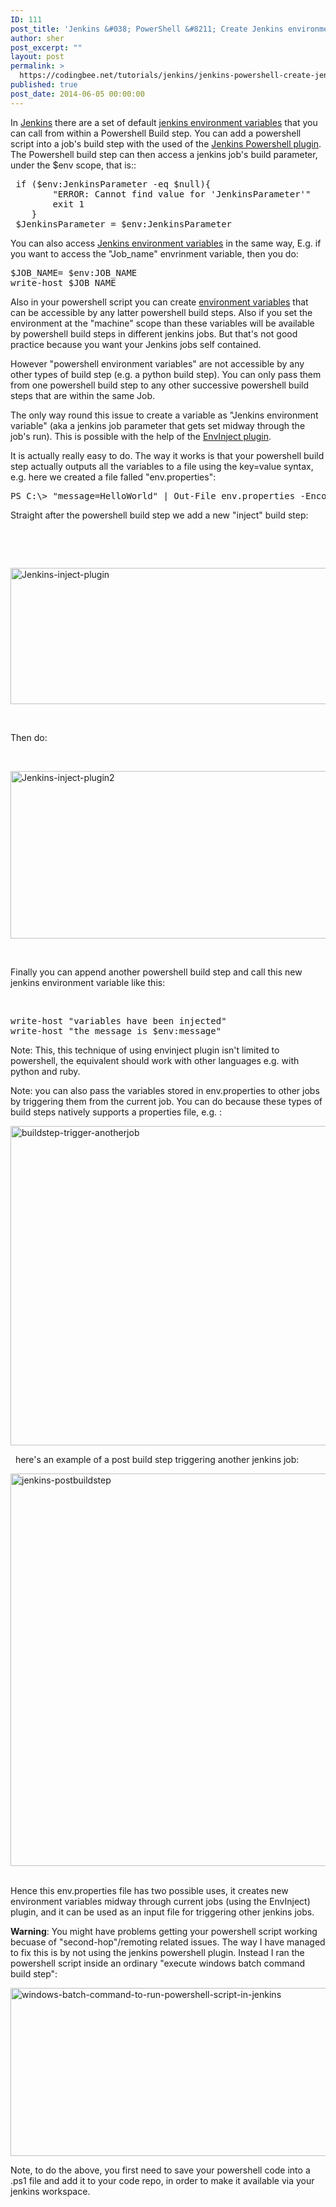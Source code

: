```yaml
---
ID: 111
post_title: 'Jenkins &#038; PowerShell &#8211; Create Jenkins environment variables during a job run'
author: sher
post_excerpt: ""
layout: post
permalink: >
  https://codingbee.net/tutorials/jenkins/jenkins-powershell-create-jenkins-environment-variables-during-a-job-run
published: true
post_date: 2014-06-05 00:00:00
---
```

In <a href="http://www.amazon.co.uk/gp/product/1784390089/ref=as_li_qf_sp_asin_il_tl?ie=UTF8&camp=1634&creative=6738&creativeASIN=1784390089&linkCode=as2&tag=codi0f-21">Jenkins</a> there are a set of default <a href="https://wiki.jenkins-ci.org/display/JENKINS/Building+a+software+project#Buildingasoftwareproject-JenkinsSetEnvironmentVariables">jenkins environment variables</a> that you can call from within a Powershell Build step. You can add a powershell script into a job's build step with the used of the <a href="https://wiki.jenkins-ci.org/display/JENKINS/PowerShell+Plugin">Jenkins Powershell plugin</a>. The Powershell build step can then access a jenkins job's build parameter, under the $env scope, that is::


<pre>
 if ($env:JenkinsParameter -eq $null){
        "ERROR: Cannot find value for 'JenkinsParameter'"
        exit 1
    }
 $JenkinsParameter = $env:JenkinsParameter
</pre>


You can also access <a href="https://wiki.jenkins-ci.org/display/JENKINS/Building+a+software+project#Buildingasoftwareproject-JenkinsSetEnvironmentVariables">Jenkins environment variables</a> in the same way, E.g. if you want to access the "Job_name" envrinment variable, then you do:


<pre>$JOB_NAME= $env:JOB_NAME
write-host $JOB_NAME</pre>


Also in your powershell script you can create <a href="http://codingbee.net/tutorials/powershell/powershell-environment-variables/">environment variables</a> that can be accessible by any latter powershell build steps. Also if you set the environment at the "machine" scope than these variables will be available by powershell build steps in different jenkins jobs. But that's not good practice because you want your Jenkins jobs self contained.  

However "powershell environment variables" are not accessible by any other types of build step (e.g. a python build step). You can only pass them from one powershell build step to any other successive powershell build steps that are within the same Job. 

The only way round this issue to create a variable as "Jenkins environment variable" (aka a jenkins job parameter that gets set midway through the job's run). This is possible with the help of the <a href="https://wiki.jenkins-ci.org/display/JENKINS/EnvInject+Plugin">EnvInject plugin</a>.

It is actually really easy to do. The way it works is that your powershell build step actually outputs all the variables to a file using the key=value syntax, e.g. here we created a file falled "env.properties":

<pre>
PS C:\> "message=HelloWorld" | Out-File env.properties -Encoding ASCII
</pre>

Straight after the powershell build step we add a new "inject" build step:

&nbsp;

&nbsp;

<a href="http://codingbee.net/wp-content/uploads/2014/06/Jenkins-inject-plugin.png"><img class="alignnone size-full wp-image-1609" src="http://codingbee.net/wp-content/uploads/2014/06/Jenkins-inject-plugin.png" alt="Jenkins-inject-plugin" width="648" height="218" /></a>

&nbsp;

Then do:

&nbsp;

<a href="http://codingbee.net/wp-content/uploads/2014/06/Jenkins-inject-plugin2.png"><img class="alignnone size-full wp-image-1610" src="http://codingbee.net/wp-content/uploads/2014/06/Jenkins-inject-plugin2.png" alt="Jenkins-inject-plugin2" width="581" height="268" /></a>

&nbsp;

Finally you can append another powershell build step and call this new jenkins environment variable like this:

&nbsp;

<pre>
write-host "variables have been injected"
write-host "the message is $env:message"
</pre>

Note: This, this technique of using envinject plugin isn't limited to powershell, the equivalent should work with other languages e.g. with python and ruby. 

Note: you can also pass the variables stored in env.properties to other jobs by triggering them from the current job. You can do because these types of build steps natively supports a properties file, e.g. :

<a href="http://codingbee.net/wp-content/uploads/2014/06/buildstep-trigger-anotherjob.png"><img src="http://codingbee.net/wp-content/uploads/2014/06/buildstep-trigger-anotherjob.png" alt="buildstep-trigger-anotherjob" width="717" height="511" class="alignnone size-full wp-image-1613" /></a>

&nbsp;
here's an example of a post build step triggering another jenkins job:

<a href="http://codingbee.net/wp-content/uploads/2014/06/jenkins-postbuildstep.png"><img src="http://codingbee.net/wp-content/uploads/2014/06/jenkins-postbuildstep.png" alt="jenkins-postbuildstep" width="1029" height="628" class="alignnone size-full wp-image-1614" /></a>
&nbsp;


Hence this env.properties file has two possible uses, it creates new environment variables midway through current jobs (using the EnvInject) plugin, and it can be used as an input file for triggering other jenkins jobs. 


<strong>Warning</strong>: You might have problems getting your powershell script working becuase of "second-hop"/remoting related issues. The way I have managed to fix this is by not using the jenkins powershell plugin. Instead I ran the powershell script inside an ordinary "execute windows batch command build step":

<a href="http://codingbee.net/wp-content/uploads/2014/06/windows-batch-command-to-run-powershell-script-in-jenkins.png" rel="attachment wp-att-6400"><img src="http://codingbee.net/wp-content/uploads/2014/06/windows-batch-command-to-run-powershell-script-in-jenkins.png" alt="windows-batch-command-to-run-powershell-script-in-jenkins" width="947" height="269" class="alignnone size-full wp-image-6400" /></a>  

Note, to do the above, you first need to save your powershell code into a .ps1 file and add it to your code repo, in order to make it available via your jenkins workspace.